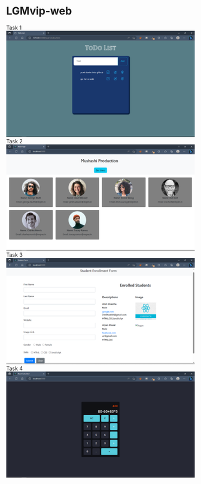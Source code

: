 # LGMvip-web
Task 1
![Example Image](task1/Capture.png)
Task 2
![Example Image](task2/Capture.png)
Task 3
![Example Image](task3/Capture.png)
Task 4
![Example Image](task4/Capture.png)
